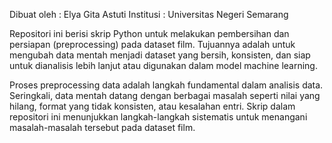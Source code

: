 Dibuat oleh : Elya Gita Astuti
Institusi : Universitas Negeri Semarang

Repositori ini berisi skrip Python untuk melakukan pembersihan dan persiapan (preprocessing) pada dataset film. Tujuannya adalah untuk mengubah data mentah menjadi dataset yang bersih, konsisten, dan siap untuk dianalisis lebih lanjut atau digunakan dalam model machine learning.

Proses preprocessing data adalah langkah fundamental dalam analisis data. Seringkali, data mentah datang dengan berbagai masalah seperti nilai yang hilang, format yang tidak konsisten, atau kesalahan entri. Skrip dalam repositori ini menunjukkan langkah-langkah sistematis untuk menangani masalah-masalah tersebut pada dataset film.
